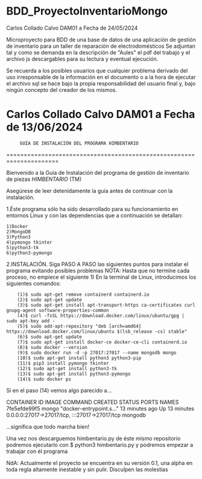 # BDD_ProyectoInventarioMongo
Carlos Collado Calvo DAM01 a Fecha de 24/05/2024

Microproyecto para BDD de una base de datos de una aplicación de gestión de inventario para un taller de reparación de electrodomésticos Se adjuntan tal y como se demanda en la descripción de "Aules" el pdf del trabajo y el archivo js descargables para su lectura y eventual ejecución.

Se recuerda a los posibles usuarios que cualquier problema derivado del uso irresponsable de la información en el documento o a la hora de ejecutar el archivo sql se hace bajo la propia responsabilidad del usuario final y, bajo ningún concepto del creador de los mismos.

Carlos Collado Calvo DAM01 a Fecha de 13/06/2024
=====================================================================
	     GUÍA DE INSTALACIÓN DEL PROGRAMA HIMBENTARIO
=====================================================================

Bienvenido a la Guía de Instalación del programa de gestión de inventario 
de piezas *HIMBENTARIO* (TM)

Asegúrese de leer detenidamente la guía antes de continuar con la instalación.

1.Éste programa sólo ha sido desarrollado para su funcionamiento en entornos 
Linux y con las dependencias que a continuación se detallan:

	1)Docker
	2)MongoDB
	3)Python3
	4)pymongo tkinter
	5)python3-tk
	6)python3-pymongo

2.INSTALACIÓN. Siga PASO A PASO las siguientes puntos para instalar el programa
evitando posibles problemas NOTA: Hasta que no termine cada proceso, no empiece el siguiente
	1) En la terminal de Linux, introducimos los siguientes comandos:
 
		(1)$ sudo apt-get remove containerd containerd.io
		(2)$ sudo apt-get update
		(3)$ sudo apt-get install apt-transport-https ca-certificates curl gnupg-agent software-properties-common
		(4)$ curl -fsSL https://download.docker.com/linux/ubuntu/gpg | sudo apt-key add -
		(5)$ sudo add-apt-repository "deb [arch=amd64] https://download.docker.com/linux/ubuntu $(lsb_release -cs) stable"
		(6)$ sudo apt-get update
		(7)$ sudo apt-get install docker-ce docker-ce-cli containerd.io
		(8)$ sudo docker --version
		(9)$ sudo docker run -d -p 27017:27017 --name mongodb mongo
		(10)$ sudo apt-get install python3 python3-pip
		(11)$ pip3 install pymongo tkinter
		(12)$ sudo apt-get install python3-tk
		(13)$ sudo apt-get install python3-pymongo
		(14)$ sudo docker ps
  
Si en el paso (14)  vemos algo parecido a...


CONTAINER ID   IMAGE     COMMAND                  CREATED          STATUS          PORTS                                           NAMES
7fe5efde99f5   mongo     "docker-entrypoint.s…"   13 minutes ago   Up 13 minutes   0.0.0.0:27017->27017/tcp, :::27017->27017/tcp   mongodb


...significa que todo marcha bien!

Una vez nos descarguemos himbentario.py de éste mismo repositorio podremos ejecutarlo con 
	$ python3 himbentario.py
y podremos empezar a trabajar con él programa

NdA: Actualmente el proyecto se encuentra en su versión 0.1, una alpha en toda regla
altamente inestable y sin pulir. Disculpen las molestias
